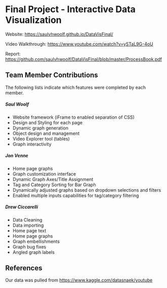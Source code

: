 ﻿Final Project - Interactive Data Visualization  
===

Website: <https://saulvhwoolf.github.io/DataVisFinal/>

Video Walkthrough: <https://www.youtube.com/watch?v=ySTaL9G-4oU>

Report: <https://github.com/saulvhwoolf/DataVisFinal/blob/master/ProcessBook.pdf>

## Team Member Contributions
The following lists indicate which features were completed by each member.


##### Saul Woolf
- Website framework (iFrame to enabled separation of CSS)
- Design and Styling for each page
- Dynamic graph generation
- Object design and management
- Video Explorer tool (tables)
- Graph interactivity

##### Jon Venne
- Home page graphs
- Graph customization interface
- Dynamic Graph Axes/Title Assignment
- Tag and Category Sorting for Bar Graph
- Dynamically adjusted graphs based on dropdown selections and filters
- Enabled multiple inputs capabilities for tag/category filtering 

##### Drew Ciccarelli
- Data Cleaning
- Data importing
- Home page text
- Home page graphs
- Graph embellishments
- Graph bug fixes
- Angled graph labels



## References

Our data was pulled from <https://www.kaggle.com/datasnaek/youtube>
